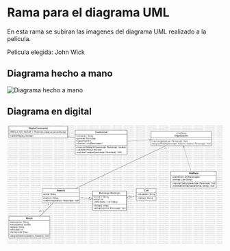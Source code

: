 ﻿# Rama para el diagrama UML

En esta rama se subiran las imagenes del diagrama UML realizado a la pelicula.

Pelicula elegida: John Wick

## Diagrama hecho a mano
![Diagrama hecho a mano](Uml_johnWick_diseño.jpg)

## Diagrama en digital
![Diagrama en digital](Uml_johnWick.jpg)
